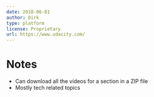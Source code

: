 ```yaml
---
date: 2018-06-01
author: Dirk
type: platform
license: Proprietary
url: https://www.udacity.com/
---
```


# Notes
- Can download all the videos for a section in a ZIP file
- Mostly tech related topics
